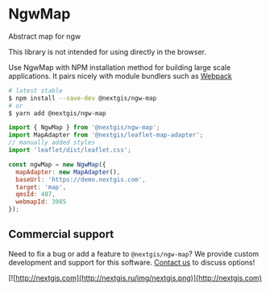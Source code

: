 # NgwMap

Abstract map for ngw

This library is not intended for using directly in the browser.

Use NgwMap with NPM installation method for building large scale applications. It pairs nicely with module bundlers such as [Webpack](https://webpack.js.org/)

```bash
# latest stable
$ npm install --save-dev @nextgis/ngw-map
# or
$ yarn add @nextgis/ngw-map
```

```javascript
import { NgwMap } from '@nextgis/ngw-map';
import MapAdapter from '@nextgis/leaflet-map-adapter';
// manually added styles
import 'leaflet/dist/leaflet.css';

const ngwMap = new NgwMap({
  mapAdapter: new MapAdapter(),
  baseUrl: 'https://demo.nextgis.com',
  target: 'map',
  qmsId: 487,
  webmapId: 3985
});

```

## Commercial support

Need to fix a bug or add a feature to `@nextgis/ngw-map`? We provide custom development and support for this software. [Contact us](http://nextgis.com/contact/) to discuss options!

[![http://nextgis.com](http://nextgis.ru/img/nextgis.png)](http://nextgis.com)
